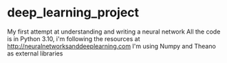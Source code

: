 # deep_learning_project
My first attempt at understanding and writing a neural network 
All the code is in Python 3.10, i'm following the resources at http://neuralnetworksanddeeplearning.com
I'm using Numpy and Theano as external libraries
